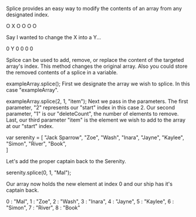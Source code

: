 
<!-- A sentence explanation of what the topic/function
 does without being overly technical -->

Splice provides an easy way to modify the contents of an array from any designated index. 

<!-- Use a non-programming illustration of what this is/does -->

 O X O O O O 

 Say I wanted to change the X into a Y...

 0 Y 0 0 0 0

<!-- Possible Uses For This Function: -->

Splice can be used to add, remove, or replace the content of the targeted array's index. This method changes the original array. Also you could store the removed contents of a splice in a variable.


<!-- How to call it with description of what each part does -->



exampleArray.splice(); 
First we designate the array we wish to splice. In this case "exampleArray".

exampleArray.splice(2, 1, "item");
Next we pass in the parameters. 
The first parameter, "2" represents our "start" index in this case 2.
Our second parameter, "1" is our "deleteCount", the number of elements to remove.
Last, our third parameter "item" is the element we wish to add to the array at our "start" index.


<!-- Example scenario(s) in which to use this function and example(s) of it's 
implementation with html and css (if necessary) -->

var serenity = [
  "Jack Sparrow", 
  "Zoe", 
  "Wash", 
  "Inara", 
  "Jayne", 
  "Kaylee", 
  "Simon", 
  "River", 
  "Book",  
  ]

Let's add the proper captain back to the Serenity.

serenity.splice(0, 1, "Mal");

Our array now holds the new element at index 0 and our ship has it's captain back.

 0 : "Mal", 1 : "Zoe", 2 : "Wash", 3 : "Inara", 4 : "Jayne", 5 : "Kaylee", 6 : "Simon", 7 : "River", 8 : "Book" 

 